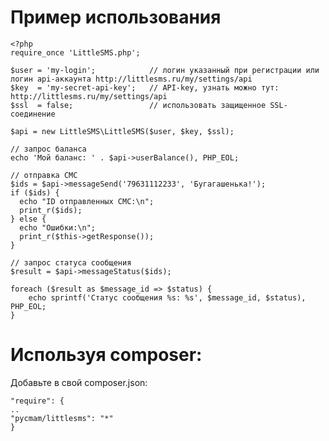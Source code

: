 # Пример использования

    <?php
    require_once 'LittleSMS.php';

    $user = 'my-login';            // логин указанный при регистрации или логин api-аккаунта http://littlesms.ru/my/settings/api
    $key  = 'my-secret-api-key';   // API-key, узнать можно тут: http://littlesms.ru/my/settings/api
    $ssl  = false;                 // использовать защищенное SSL-соединение

    $api = new LittleSMS\LittleSMS($user, $key, $ssl);

    // запрос баланса
    echo 'Мой баланс: ' . $api->userBalance(), PHP_EOL;

    // отправка СМС
    $ids = $api->messageSend('79631112233', 'Бугагашенька!');
    if ($ids) {
      echo "ID отправленных СМС:\n";
      print_r($ids);
    } else {
      echo "Ошибки:\n";
      print_r($this->getResponse());
    }

    // запрос статуса сообщения
    $result = $api->messageStatus($ids);

    foreach ($result as $message_id => $status) {
        echo sprintf('Статус сообщения %s: %s', $message_id, $status), PHP_EOL;
    }

# Используя composer:
Добавьте в свой composer.json:

    "require": {
    ..
    "pycmam/littlesms": "*"
    }
